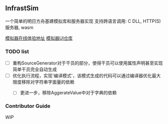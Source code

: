 ## InfrastSim

一个简单的明日方舟基建模拟库和服务器实现
支持跨语言调用: C DLL, HTTP(S) 服务器, wasm

[模拟器在线体验地址](https://infrastsim.zhaozuohong.vip/)
[模拟器UI仓库](https://github.com/Funny-ppt/InfrastSimUI)


### TODO list

 - [ ] 重构SourceGenerator对于干员的部分，使得干员可以使用属性声明甚至实现简单干员完全自动生成
 - [ ] 优化执行流程，实现'编译模式'，该模式生成的代码可以通过编译器优化最大限度移除对字符串字面量的依赖
   - [ ] 更进一步，移除AggerateValue中对于字典的依赖


### Contributor Guide
*WIP*